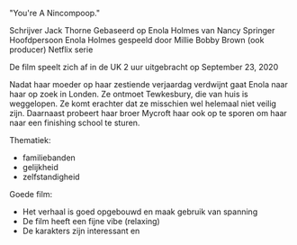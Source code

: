 "You're A Nincompoop."

Schrijver Jack Thorne
Gebaseerd op Enola Holmes van Nancy Springer
Hoofdpersoon Enola Holmes gespeeld door Millie Bobby Brown (ook producer)
Netflix serie

De film speelt zich af in de UK
2 uur
uitgebracht op September 23, 2020 

Nadat haar moeder op haar zestiende verjaardag verdwijnt gaat Enola naar haar op zoek in Londen. Ze ontmoet Tewkesbury, die van huis is weggelopen. Ze komt erachter dat ze misschien wel helemaal niet veilig zijn. Daarnaast probeert haar broer Mycroft haar ook op te sporen om haar naar een finishing school te sturen.

Thematiek:
- familiebanden
- gelijkheid
- zelfstandigheid

Goede film:
- Het verhaal is goed opgebouwd en maak gebruik van spanning
- De film heeft een fijne vibe (relaxing)
- De karakters zijn interessant en 